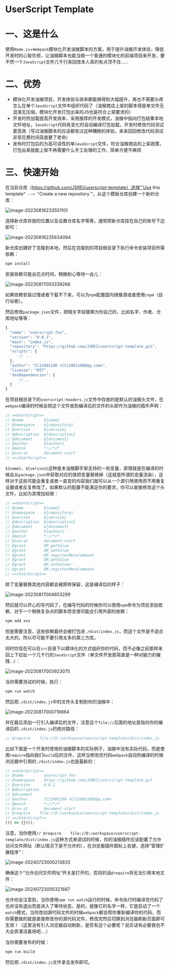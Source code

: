 # UserScript Template 

# 一、这是什么

使用`Node.js`+`Webpack`模块化开发油猴脚本的方案，用于提升油猴开发体验，降低开发时的心智负担，让油猴脚本也能当做一个普通的模块化的前端项目来开发，要不然一个`JavaScript`文件几千行来回改本人真的有点顶不住......

# 二、优势

- 模块化开发油猴项目，开发体验与效率都能够得到大幅提升，再也不需要头疼怎么在单个`JavaScript`文件中组织代码了（油猴商店上架的脚本得是单文件无混淆无压缩，模块化开发打包出来的JS也是符合上架要求的）
- 开发时热加载提高开发效率，采用推荐的开发模式，油猴中指向打包结果本地文件地址，`JavaScript`代码有变化时自动编译打包加载，开发时修改代码测试更高效（写过油猴脚本的应该都有过这种糟糕的体验，来来回回修改代码测试非常花费时间简直要了老命）
- 发布时打包后的为高可读性的单`JavaScript`文件，符合油猴商店的上架政策，打包出来就能上架不再需要什么手工处理的工作，简单方便不麻烦

# 三、快速开始

在当前仓库（https://github.com/JSREI/userscript-template）选择“`Use this template`” --> “`Create a new repository`”，从这个模板仓库创建一个新的仓库： 

![image-20230816233501101](README.assets/image-20230816233501101.png)

选择新仓库存放的位置以及设置仓库名字等等，通常把新仓库挂在自己的账号下边即可：

![image-20230816235634094](README.assets/image-20230816235634094.png)

新仓库创建好了克隆到本地，然后在克隆到的项目根目录下执行命令安装项目所需依赖：

```bash
npm install
```

安装依赖可能会花点时间，稍微耐心等待一会儿： 

![image-20230817003339266](README.assets/image-20230817003339266.png)

如果依赖安装过慢或者下载不下来，可以为`npm`配置国内镜像源或者使用`cnpm`（自行谷歌）。

然后修改`package.json`文件，把相关字段替换为你自己的，比如名字、作者、仓库地址等等：

```js
{
  "name": "userscript-foo",
  "version": "0.0.1",
  "main": "index.js",
  "repository": "https://github.com/JSREI/userscript-template.git",
  "scripts": {
      // ... 
  },
  "author": "CC11001100 <CC11001100@qq.com>",
  "license": "MIT",
  "devDependencies": {
      //...
  }
}
```

在项目根目录下的`userscript-headers.js`文件中存放的是默认的油猴头文件，在`webpack`编译的时候会把这个文件放到编译后的文件的头部作为油猴的插件声明：

```js
// ==UserScript==
// @name         ${name}
// @namespace    ${repository}
// @version      ${version}
// @description  ${description}
// @document     ${document}
// @author       ${author}
// @match        *://*/*
// @run-at       document-start
// ==/UserScript==
```

`${name}`、`${version}`这种是本油猴脚手架支持的一些变量，原理就是在编译的时候会从`package.json`中获取对应的值把变量替换掉（这就是所谓的变量渲染），这样对于这些可能会重复或者一直变的内容我们就可以从一个源引用使用而不用重复设置或者反复修改了，如果默认的配置不能满足你的要求，你可以直接修改这个头文件，比如为其增加权限：

```js
// ==UserScript==
// @name         ${name}
// @namespace    ${repository}
// @version      ${version}
// @description  ${description}
// @document     ${document}
// @author       ${author}
// @match        *://*/*
// @run-at       document-start
// @grant        GM_getValue
// @grant        GM_setValue
// @grant        GM_registerMenuCommand
// @grant        GM.getValue
// @grant        GM.setValuex
// @grant        GM.registerMenuCommand
// ==/UserScript==
```

除了变量替换其他内容都会被原样保留，这是编译后的样子：

![image-20230817004653299](README.assets/image-20230817004653299.png)

然后就可以开心的写代码了，在编写代码的时候你可以使用`npm`命令为项目添加依赖，对于一个稍微复杂点的脚本而言很可能会引用外部的依赖：

```bash
npm add xxx
```

但是需要注意，这些依赖最终会被打包进`./dist/index.js`，而这个文件是不适合太大的，所以尽可能不要引用太多的第三方库。

同时你现在可以在`src`目录下以模块化的方式组织你的代码，而不必像之前那样来回上下拉扯一个几千行的`JavaScript`文件（单文件开发那简直是一种对脑力的摧残...）：

![image-20230817003923075](README.assets/image-20230817003923075.png)

当你需要测试的时候，执行：

```bash
npm run watch
```

然后把`./dist/index.js`中的文件头复制到你的油猴中：

![image-20230817000716664](README.assets/image-20230817000716664.png)

并在最后添加一行引入编译后的文件，注意这个`file://`后面的地址是指向你的编译后的`./dist/index.js`的绝对路径：

```js
// @require    file://D:/workspace/userscript-template/dist/index.js
```

比如下面是一个开发时使用的油猴脚本的实际例子，油猴中没有实际代码，而是使用`require`指向我们`build`后的文件，这样当修改完代码`webpack`自动热编译的时候浏览器中引用的`./dist/index.js`也是最新的：

```js
// ==UserScript==
// @name         userscript-foo
// @namespace    https://github.com/JSREI/userscript-template.git
// @version      0.0.1
// @description  
// @document     
// @author       CC11001100 <CC11001100@qq.com>
// @match        *://*/*
// @run-at       document-start
// @require    file://D:/workspace/userscript-template/dist/index.js
// ==/UserScript==
(() => {})();
```

注意，当你使用`// @require    file://D:/workspace/userscript-template/dist/index.js`这种方式来调试的时候，你的油猴插件应该配置了允许访问文件网址（默认情况下是不允许的），在浏览器插件图标上右键，选择”管理扩展程序“：

![image-20240723005213833](./README.assets/image-20240723005213833.png)

确保这个”允许访问文件网址“开关是打开的，否则的话`@require`将无法引用本地文件：

![image-20240723005321887](./README.assets/image-20240723005321887.png)

也许你会注意到，当你使用`npm run watch`运行的时候，命令执行时编译完代码了也并没有退出而是进入了等待状态，是的，就像它的名字一样，它是启动了一个`watch`模式，当你改动源代码文件的时候`webpack`都会帮你重新编译你的代码，而你需要做的就是直接修改你的源代码文件，修改完然后切换到浏览器刷新页面即可生效！（这里没有引入浏览器自动刷新，是否有这个必要呢？说实话有必要我也不大会弄凑活着用吧....）

当你需要发布的时候：

```bash
npm run build
```

然后把`./dist/index.js`文件拿去发布即可。








